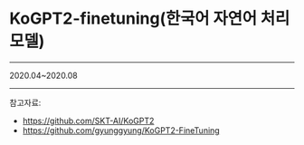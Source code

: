 # KoGPT2-finetuning(한국어 자연어 처리 모델)
----------
2020.04~2020.08

-----------

참고자료: 
  - https://github.com/SKT-AI/KoGPT2 
  - https://github.com/gyunggyung/KoGPT2-FineTuning
